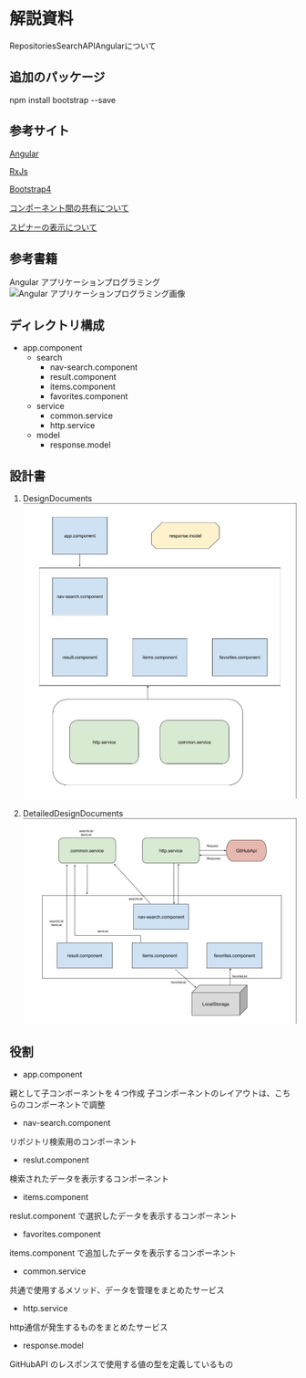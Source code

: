 # 解説資料
RepositoriesSearchAPIAngularについて

## 追加のパッケージ
npm install bootstrap --save

## 参考サイト
[Angular](https://angular.jp/)

[RxJs](https://rxjs-dev.firebaseapp.com/)

[Bootstrap4](https://getbootstrap.com/)

[コンポーネント間の共有について](https://qiita.com/ksh-fthr/items/e43dd37bff2e51e95a59)

[スピナーの表示について](https://www.l08084.com/entry/2019/09/22/193345)

## 参考書籍
Angular アプリケーションプログラミング
![Angular アプリケーションプログラミング画像](https://wings.msn.to/books/978-4-7741-9130-0/978-4-7741-9130-0.jpg 'Angular アプリケーションプログラミング')

## ディレクトリ構成
- app.component
   - search
      - nav-search.component
      - result.component
      - items.component
      - favorites.component
   - service
      - common.service
      - http.service
   - model
      - response.model

## 設計書

1. DesignDocuments
![DesignDocuments](src/assets/img/DesignDocuments.jpg 'DesignDocuments')

2. DetailedDesignDocuments
![DetailedDesignDocuments](src/assets/img/DetailedDesignDocuments.jpg 'DetailedDesignDocuments')

## 役割
- app.component

親として子コンポーネントを４つ作成
子コンポーネントのレイアウトは、こちらのコンポーネントで調整

- nav-search.component

リポジトリ検索用のコンポーネント

- reslut.component

検索されたデータを表示するコンポーネント

- items.component

reslut.component で選択したデータを表示するコンポーネント

- favorites.component

items.component で追加したデータを表示するコンポーネント

- common.service

共通で使用するメソッド、データを管理をまとめたサービス

- http.service

http通信が発生するものをまとめたサービス

- response.model

GitHubAPI のレスポンスで使用する値の型を定義しているもの
